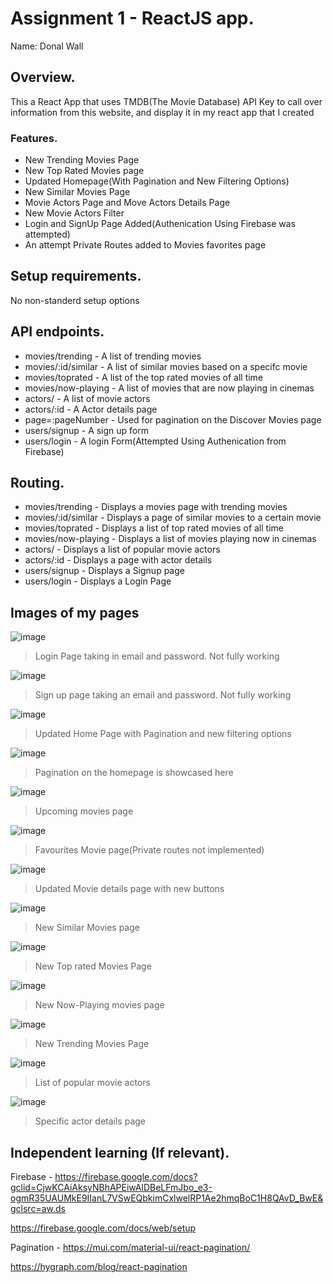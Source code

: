 # Assignment 1 - ReactJS app.

Name: Donal Wall

## Overview.

This a React App that uses TMDB(The Movie Database) API Key to call over information from this website, and display it in my react app that I created

### Features.

+ New Trending Movies Page
+ New Top Rated Movies page
+ Updated Homepage(With Pagination and New Filtering Options)
+ New Similar Movies Page
+ Movie Actors Page and Move Actors Details Page
+ New Movie Actors Filter
+ Login and SignUp Page Added(Authenication Using Firebase was attempted)
+ An attempt Private Routes added to Movies favorites page

## Setup requirements.

No non-standerd setup options

## API endpoints.

+ movies/trending -  A list of trending movies
+ movies/:id/similar - A list of similar movies based on a specifc movie
+ movies/toprated -  A list of the top rated movies of all time
+ movies/now-playing - A list of movies that are now playing in cinemas
+ actors/ - A list of movie actors
+ actors/:id - A Actor details page
+ page=:pageNumber - Used for pagination on the Discover Movies page
+ users/signup - A sign up form
+ users/login - A login Form(Attempted Using Authenication from Firebase)

## Routing.

+ movies/trending - Displays a movies page with trending movies
+ movies/:id/similar - Displays a page of similar movies to a certain movie
+ movies/toprated - Displays a list of top rated movies of all time
+ movies/now-playing - Displays a list of movies playing now in cinemas
+ actors/ - Displays a list of popular movie actors
+ actors/:id - Displays a page with actor details
+ users/signup - Displays a Signup page
+ users/login - Displays a Login Page

## Images of my pages
![image](./movies/images/loginpage.png)
>Login Page taking in email and password. Not fully working

![image](./movies/images/signuppage.png)
>Sign up page taking an email and password. Not fully working

![image](./movies/images/updatedhomepage.png)
>Updated Home Page with Pagination and new filtering options

![image](./movies/images/image.png)
>Pagination on the homepage is showcased here

![image](./movies/images/upcomingmoviespage.png)
>Upcoming movies page

![image](./movies/images/favouritesmoviepage.png)
>Favourites Movie page(Private routes not implemented)

![image](./movies/images/moviedetailspage.png)
>Updated Movie details page with new buttons

![image](./movies/images/similarmoviespage.png)
>New Similar Movies page

![image](./movies/images/topratedmovies.png)
>New Top rated Movies Page

![image](./movies/images/nowplayingpage.png)
>New Now-Playing movies page

![image](./movies/images/trendingmoviespage.png)
>New Trending Movies Page

![image](./movies/images/actorslistpage.png)
>List of popular movie actors

![image](./movies/images/actordetailspage.png)
>Specific actor details page

## Independent learning (If relevant).

Firebase - https://firebase.google.com/docs?gclid=CjwKCAiAksyNBhAPEiwAlDBeLFmJbo_e3-ogmR35UAUMkE9IIanL7VSwEQbkimCxlwelRP1Ae2hmqBoC1H8QAvD_BwE&gclsrc=aw.ds

https://firebase.google.com/docs/web/setup

Pagination - https://mui.com/material-ui/react-pagination/

https://hygraph.com/blog/react-pagination
